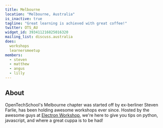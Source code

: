 ```yaml
---
title: Melbourne
location: "Melbourne, Australia"
is_inactive: true
tagline: "Great learning is achieved with great coffee!"
twitter: OTS_AU
widget_id: 393411216825016320
mailing_list: discuss.australia
does:
  workshops
  learnersmeetup
members:
  - steven
  - matthew
  - angus
  - lilly
---
```


## About

OpenTechSchool's Melbourne chapter was started off by ex-berliner Steven Farlie,
has been holding awesome workshops ever since. Hosted by the awesome guys at
[Electron Workshop], we're here to give you tips on python, javascript,
and where a great cuppa is to be had!

[Electron Workshop]: https://www.electronworkshop.com.au
